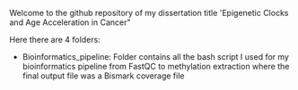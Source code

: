 Welcome to the github repository of my dissertation title 'Epigenetic Clocks and Age Acceleration in Cancer" 

Here there are 4 folders: 
- Bioinformatics_pipeline: Folder contains all the bash script I used for my bioinformatics pipeline from FastQC to methylation extraction where the final output file was a Bismark coverage file 

